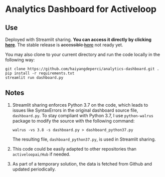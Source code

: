 # Analytics Dashboard for Activeloop

## Use
Deployed with Streamlit sharing. **You can access it directly by clicking [here](https://share.streamlit.io/haiyangdeperci/analytics-dashboard/hotfix/data/dashboard_python37.py)**. The stable release is <s>accessible [here](https://share.streamlit.io/haiyangdeperci/analytics-dashboard/dashboard_python37.py)</s> not ready yet.

You may also clone to your current directory and run the code locally in the following way:
```
git clone https://github.com/haiyangdeperci/analytics-dashboard.git .
pip install -r requirements.txt
streamlit run dashboard.py
```

## Notes
1. Streamlit sharing enforces Python 3.7 on the code, which leads to issues like SyntaxErrors in the original dashboard source file, `dashboard.py`. To stay compliant with Python 3.7, I use `python-walrus` package to modify the source with the following command:
    ```
    walrus -vs 3.8 -s dashboard.py > dashboard_python37.py
    ```
    The resulting file, `dashboard_python37.py`, is used in Streamlit sharing.

2. This code could be easily adapted to other repositories than `activeloopai/Hub` if needed.
3. As part of a temporary solution, the data is fetched from Github and updated periodically.
